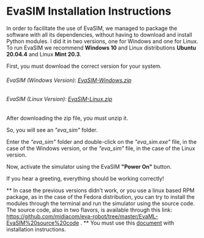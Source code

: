 # EvaSIM Installation Instructions
 
In order to facilitate the use of EvaSIM, we managed to package the software with all its dependencies, without having to download and install Python modules. I did it in two versions, one for Windows and one for Linux. To run EvaSIM we recommend **Windows 10** and Linux distributions **Ubuntu 20.04.4** and Linux **Mint 20.3**.
 
First, you must download the correct version for your system.
 
###### EvaSIM (Windows Version): [EvaSIM-Windows.zip](https://1drv.ms/u/s!As9IqnfIu5behqh3t5cZMVM_YV7efA?e=mmSPFC)

 
###### EvaSIM (Linux Version): [EvaSIM-Linux.zip](https://1drv.ms/u/s!As9IqnfIu5behqh4F7Z609eFUBvKcg?e=Hrdxej)

 
After downloading the zip file, you must unzip it.
 
So, you will see an *"eva_sim"* folder. 
 
Enter the *“eva_sim”* folder and double-click on the *"eva_sim.exe"* file, in the case of the Windows version, or the *"eva_sim"* file, in the case of the Linux version.
 
Now, activate the simulator using the EvaSIM **"Power On"** button.
 
If you hear a greeting, everything should be working correctly!
 
** In case the previous versions didn't work, or you use a linux based RPM package, as in the case of the Fedora distribution, you can try to install the modules through the terminal and run the simulator using the source code. The source code, also in two flavors, is available through this link:
https://github.com/midiacom/eva-robot/tree/master/EvaML-EvaSIM%20source%20code
. 
** You must use this [document](https://github.com/midiacom/eva-robot/blob/master/EvaSIM%20Testing%20Version/EvaSIM%20-%20Installing%20Instructions%20-%20Appendix%20A.pdf
) with installation instructions.